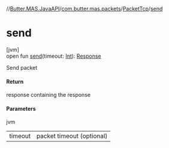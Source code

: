 //[Butter.MAS.JavaAPI](../../../index.md)/[com.butter.mas.packets](../index.md)/[PacketTcp](index.md)/[send](send.md)

# send

[jvm]\
open fun [send](send.md)(timeout: [Int](https://kotlinlang.org/api/core/kotlin-stdlib/kotlin/-int/index.html)): [Response](../../data/-response/index.md)

Send packet

#### Return

response containing the response

#### Parameters

jvm

| | |
|---|---|
| timeout | packet timeout (optional) |